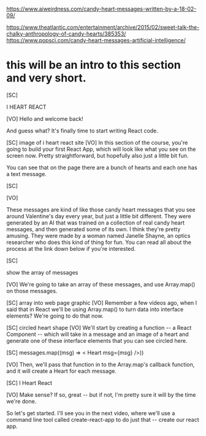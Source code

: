 https://www.aiweirdness.com/candy-heart-messages-written-by-a-18-02-09/

https://www.theatlantic.com/entertainment/archive/2015/02/sweet-talk-the-chalky-anthropology-of-candy-hearts/385353/
https://www.popsci.com/candy-heart-messages-artificial-intelligence/

# this will be an intro to this section and very short.

[SC]

I HEART REACT

[VO]
Hello and welcome back!

And guess what? It's finally time to start writing React code.

[SC]
image of i heart react site
[VO]
In this section of the course, you're going to build your first React App, which will look like what you see on the screen now. Pretty straightforward, but hopefully also just a little bit fun.

You can see that on the page there are a bunch of hearts and each one has a text message.

<!--   -->

[SC]

[VO]

These messages are kind of like those candy heart messages that you see around Valentine's day every year, but just a little bit different. They were generated by an AI that was trained on a collection of real candy heart messages, and then generated some of its own. I think they're pretty amusing. They were made by a woman named Janelle Shayne, an optics researcher who does this kind of thing for fun. You can read all about the process at the link down below if you're interested.

[SC]

show the array of messages

[VO]
We're going to take an array of these messages, and use Array.map() on those messages.

[SC]
array into web page graphic
[VO]
Remember a few videos ago, when I said that in React we'll be using Array.map() to turn data into interface elements? We're going to do that now.

[SC]
circled heart shape
[VO]
We'll start by creating a function -- a React Component -- which will take in a message and an image of a heart and generate one of these interface elements that you can see circled here.

[SC]
messages.map((msg) => < Heart msg={msg} />))

[VO]
Then, we'll pass that function in to the Array.map's callback function, and it will create a Heart for each message.

[SC]
I Heart React

[VO]
Make sense? If so, great -- but if not, I'm pretty sure it will by the time we're done.

So let's get started. I'll see you in the next video, where we'll use a command line tool called create-react-app to do just that -- create our react app.
